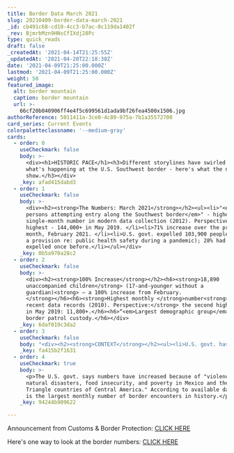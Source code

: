 ```yaml
---
title: Border Data March 2021
slug: 20210409-border-data-march-2021
_id: cb491c68-cd10-4cc3-b7ac-0c119da1402f
_rev: BjmrbMzn9HNsCfIXdj28Pc
type: quick_reads
draft: false
_createdAt: '2021-04-14T21:25:55Z'
_updatedAt: '2021-04-20T22:18:38Z'
date: '2021-04-09T21:25:00.000Z'
lastmod: '2021-04-09T21:25:00.000Z'
weight: 50
featured_image:
  alt: border mountain
  caption: border mountain
  url: >-
    66cf20b040906ff4e4f5c699561d1ada9bf26fea4500x1506.jpg
authorReference: 5011411a-3ce0-4c80-975a-7b1a35572700
card_series: Current Events
colorpaletteclassname: '--medium-gray'
cards:
  - order: 0
    useCheckmark: false
    body: >-
      <div><h1>HISTORIC PACE</h1><h3>Different storylines have swirled about
      what's happening at the U.S. Southwest border - here's what the numbers
      show.</h3></div>
    _key: afad415dabd3
  - order: 1
    useCheckmark: false
    body: >-
      <div><h2><strong>The Numbers: March 2021</strong></h2><ul><li>"<em>172,000
      persons attempting entry along the Southwest border</em>" - highest
      single-month number in modern data collection (2012). Perspective: second
      highest - 144,000+ in May 2019. </li><li>71% increase over the previous
      month, February 2021. </li><li>U.S. govt. expelled 103,900 people (citing
      a provision re: public health safety during a pandemic); 28% had been
      expelled once before.</li></ul></div>
    _key: 0b5a970a28c2
  - order: 2
    useCheckmark: false
    body: >-
      <div><h2><strong>100% Increase</strong></h2><h6><strong>18,890
      unaccompanied children</strong> (17-and-younger without a
      guardian)<strong> – a 100% increase from February.
      </strong></h6><h6><strong>Highest monthly </strong>number<strong> in
      recent data records (2010). Perspective:</strong> the second highest was
      in May 2019: 11,800+.</h6><h6>“<em>Largest demographic group</em>” in
      border patrol custody.</h6></div>
    _key: 6daf019c3da2
  - order: 3
    useCheckmark: false
    body: "<div><h2><strong>CONTEXT</strong></h2><ul><li>U.S. govt. has repeatedly stated border “encounters” have increased since last April. <strong>This is true but needs context.</strong></li><li>Border encounters (for single adults, minors, etc.) dramatically dropped in March-April 2020 w/the border closing due to the pandemic. <strong>Since then, the numbers have increased</strong> – <strong>data shows a significant</strong>\_<strong>increase in recent months.</strong></li><li>Encounters last April: 17,100+. Dec. 2020: 74,000+. March 2021: 172,000+</li></ul></div>"
    _key: fa415b2f1631
  - order: 4
    useCheckmark: true
    body: >-
      <p>The U.S. govt. says numbers have increased because of "violence,
      natural disasters, food insecurity, and poverty in Mexico and the Northern
      Triangle countries of Central America." According to available data, this
      is the largest monthly number of border encounters in history.</p>
    _key: 94244b909622

---
```

Announcement from Customs & Border Protection: [CLICK HERE ](https://www.cbp.gov/newsroom/national-media-release/cbp-announces-march-2021-operational-update)

Here's one way to look at the border numbers: [CLICK HERE](https://www.cbp.gov/newsroom/stats/southwest-land-border-encounters)